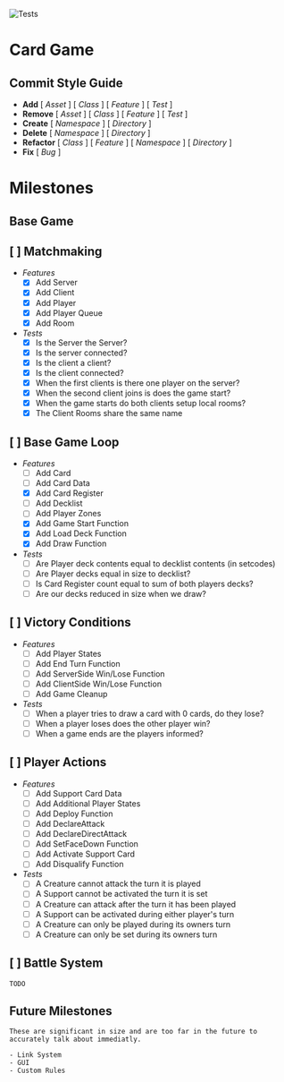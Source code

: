 ![Tests](https://github.com/AlexDarigan/CardGame/workflows/Tests/badge.svg)


# Card Game

## Commit Style Guide


- **Add** [ _Asset_ ] [ _Class_ ] [ _Feature_ ] [ _Test_ ]
- **Remove** [ _Asset_ ] [ _Class_ ] [ _Feature_ ] [ _Test_ ]
- **Create** [ _Namespace_ ]  [ _Directory_ ]
- **Delete** [ _Namespace_ ]  [ _Directory_ ]
- **Refactor** [ _Class_ ] [ _Feature_ ] [ _Namespace_ ] [ _Directory_ ]
- **Fix** [ _Bug_ ]

 
# Milestones
## Base Game

## [ ] Matchmaking
- _Features_
    - [X] Add Server
    - [X] Add Client
    - [X] Add Player
    - [X] Add Player Queue
    - [X] Add Room
- _Tests_
    - [X] Is the Server the Server?
    - [X] Is the server connected?
    - [X] Is the client a client?
    - [X] Is the client connected?
    - [X] When the first clients is there one player on the server?
    - [X] When the second client joins is does the game start?
    - [X] When the game starts do both clients setup local rooms?
    - [X] The Client Rooms share the same name
  
## [ ] Base Game Loop
- _Features_
    - [ ] Add Card
    - [ ] Add Card Data
    - [X] Add Card Register
    - [ ] Add Decklist
    - [ ] Add Player Zones
    - [X] Add Game Start Function 
    - [X] Add Load Deck Function
    - [X] Add Draw Function
- _Tests_
    - [ ] Are Player deck contents equal to decklist contents (in setcodes)
    - [ ] Are Player decks equal in size to decklist?
    - [ ] Is Card Register count equal to sum of both players decks?
    - [ ] Are our decks reduced in size when we draw?
## [ ] Victory Conditions
- _Features_
    - [ ] Add Player States
    - [ ] Add End Turn Function
    - [ ] Add ServerSide Win/Lose Function
    - [ ] Add ClientSide Win/Lose Function
    - [ ] Add Game Cleanup
- _Tests_
    - [ ] When a player tries to draw a card with 0 cards, do they lose?
    - [ ] When a player loses does the other player win?
    - [ ] When a game ends are the players informed?

## [ ] Player Actions
- _Features_
    - [ ] Add Support Card Data
    - [ ] Add Additional Player States
    - [ ] Add Deploy Function
    - [ ] Add DeclareAttack
    - [ ] Add DeclareDirectAttack
    - [ ] Add SetFaceDown Function
    - [ ] Add Activate Support Card
    - [ ] Add Disqualify Function
- _Tests_
    - [ ] A Creature cannot attack the turn it is played
    - [ ] A Support cannot be activated the turn it is set
    - [ ] A Creature can attack after the turn it has been played
    - [ ] A Support can be activated during either player's turn
    - [ ] A Creature can only be played during its owners turn
    - [ ] A Creature can only be set during its owners turn

## [ ] Battle System

    TODO

## Future Milestones

    These are significant in size and are too far in the future to accurately talk about immediatly.

    - Link System
    - GUI
    - Custom Rules

    
    


